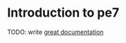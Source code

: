 # Introduction to pe7

TODO: write [great documentation](http://jacobian.org/writing/what-to-write/)
